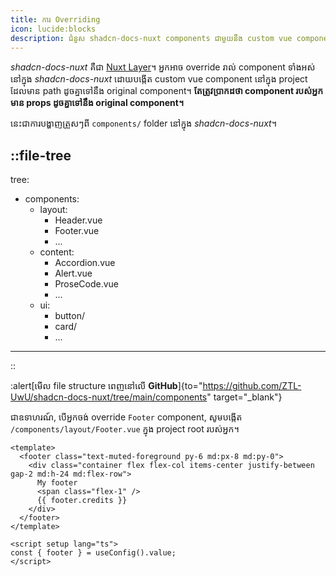 ```yaml
---
title: ការ Overriding
icon: lucide:blocks
description: ជំនួស shadcn-docs-nuxt components ជាមួយនឹង custom vue components ផ្ទាល់ខ្លួន។
---
```


_shadcn-docs-nuxt_ គឺជា [Nuxt Layer](https://nuxt.com/docs/getting-started/layers)។ អ្នកអាច override រាល់ component ទាំងអស់នៅក្នុង _shadcn-docs-nuxt_ ដោយបង្កើត custom vue component នៅក្នុង project ដែលមាន path ដូចគ្នាទៅនឹង original component។ **តែត្រូវប្រាកដថា component របស់អ្នកមាន props ដូចគ្នាទៅនឹង original component។**

នេះជាការបង្ហាញត្រួសៗពី `components/` folder នៅក្នុង _shadcn-docs-nuxt_។

::file-tree
---
tree:
  - components:
    - layout:
      - Header.vue
      - Footer.vue
      - ...
    - content:
      - Accordion.vue
      - Alert.vue
      - ProseCode.vue
      - ...
    - ui:
      - button/
      - card/
      - ...
---
::

:alert[មើល file structure ពេញនៅលើ **GitHub**]{to="https://github.com/ZTL-UwU/shadcn-docs-nuxt/tree/main/components" target="_blank"}

ជាឧទាហរណ៍, បើអ្នកចង់ override `Footer` component, សូមបង្កើត `/components/layout/Footer.vue` ក្នុង project root របស់អ្នក។

```vue [/components/layout/Footer.vue]
<template>
  <footer class="text-muted-foreground py-6 md:px-8 md:py-0">
    <div class="container flex flex-col items-center justify-between gap-2 md:h-24 md:flex-row">
      My footer
      <span class="flex-1" />
      {{ footer.credits }}
    </div>
  </footer>
</template>

<script setup lang="ts">
const { footer } = useConfig().value;
</script>
```

